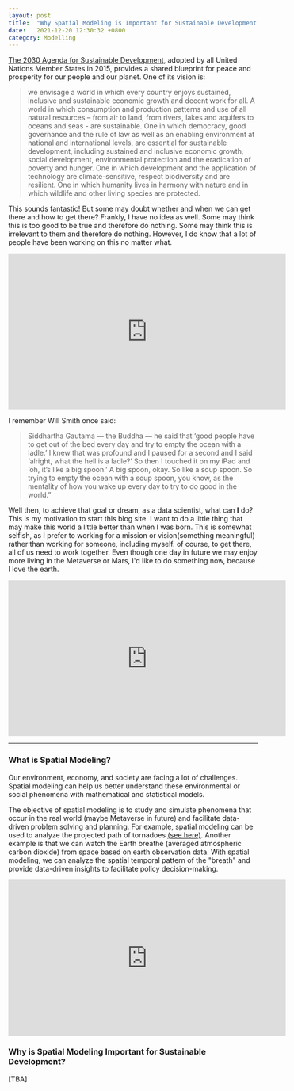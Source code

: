 ```yaml
---
layout: post
title:  "Why Spatial Modeling is Important for Sustainable Development?"
date:   2021-12-20 12:30:32 +0800
category: Modelling
---
```


[The 2030 Agenda for Sustainable Development](https://sdgs.un.org/2030agenda), adopted by all United Nations Member States in 2015,
provides a shared blueprint for peace and prosperity for our people and our planet. 
One of its vision is:
>we envisage a world in which every country enjoys sustained, inclusive and sustainable
economic growth and decent work for all. A world in which consumption and production patterns
and use of all natural resources – from air to land, from rivers, lakes and aquifers to oceans
and seas - are sustainable. One in which democracy, good governance and the rule of law as well as
an enabling environment at national and international levels, are essential for sustainable development,
including sustained and inclusive economic growth, social development, environmental protection and the eradication of poverty and hunger. One in which development and the application of technology are climate-sensitive, respect biodiversity and are resilient. One in which humanity lives in harmony with nature and in which wildlife and other living species are protected.

This sounds fantastic! But some may doubt whether and when we can get there and how to get there? Frankly, I have no idea as well.
Some may think this is too good to be true and therefore do nothing. Some may think this is irrelevant to them and therefore do nothing.
However, I do know that a lot of people have been working on this no matter what. 

<iframe width="560" height="315" src="https://www.youtube.com/embed/A9iRBVEU72c" frameborder="0" allowfullscreen></iframe>

I remember Will Smith once said:
> Siddhartha Gautama — the Buddha — he said that ‘good people have to get out of the bed every day and try to empty the ocean with a ladle.’
> I knew that was profound and I paused for a second and I said ‘alright, what the hell is a ladle?’
> So then I touched it on my iPad and ‘oh, it’s like a big spoon.’
> A big spoon, okay. So like a soup spoon. So trying to empty the ocean with a soup spoon,
> you know, as the mentality of how you wake up every day to try to do good in the world.”

Well then, to achieve that goal or dream, as a data scientist, what can **I** do? This is my motivation to start this blog site. 
I want to do a little thing that may make this world a little better than when I was born. This is somewhat selfish, as 
I prefer to working for a mission or vision(something meaningful) rather than working for someone, including myself. 
of course, to get there, all of us need to work together. Even though one day in future we may enjoy more living in the Metaverse or Mars,
I'd like to do something now, because I love the earth.

<iframe width="560" height="315" src="https://www.youtube.com/embed/pvuN_WvF1to" frameborder="0" allowfullscreen></iframe>

---

### What is Spatial Modeling?

Our environment, economy, and society are facing a lot of challenges.
Spatial modeling can help us better understand these environmental or social phenomena with mathematical and statistical models. 

The objective of spatial modeling is to study and simulate phenomena that occur in the real world (maybe Metaverse in future)
and facilitate data-driven problem solving and planning. For example, spatial modeling can be used to
analyze the projected path of tornadoes [(see here)](https://www.techopedia.com/definition/1940/spatial-modeling).
Another example is that we can watch the Earth breathe (averaged atmospheric carbon dioxide) from space based on earth observation data.
With spatial modeling, we can analyze the spatial temporal pattern of the "breath" and provide data-driven insights to facilitate policy decision-making.

<iframe width="560" height="315" src="https://www.youtube.com/embed/NMbsszZ6zhc" frameborder="0" allowfullscreen></iframe>

### Why is Spatial Modeling Important for Sustainable Development?
[TBA]
